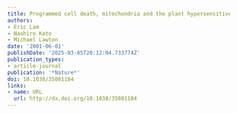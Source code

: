 ```yaml
---
title: Programmed cell death, mitochondria and the plant hypersensitive response
authors:
- Eric Lam
- Naohiro Kato
- Michael Lawton
date: '2001-06-01'
publishDate: '2025-03-05T20:12:04.733774Z'
publication_types:
- article-journal
publication: '*Nature*'
doi: 10.1038/35081184
links:
- name: URL
  url: http://dx.doi.org/10.1038/35081184
---
```

